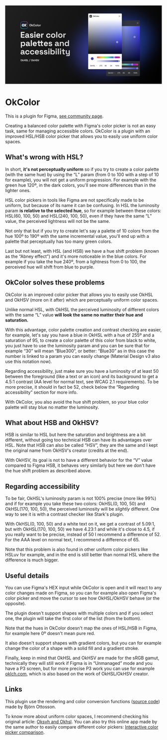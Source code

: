 ![Easier color palettes and accessibility](readme-banner.webp)

# OkColor
This is a plugin for Figma, [see community page](https://www.figma.com/community/plugin/1173638098109123591/OkColor).

Creating a balanced color palette with Figma's color picker is not an easy task, same for managing accessible colors. OkColor is a plugin with an improved HSL/HSB color picker that allows you to easily use uniform color spaces.

## What's wrong with HSL?
In short, **it's not perceptually uniform** so if you try to create a color palette (with the same hue) by using the “L” param (from 0 to 100 with a step of 10 for example), you will not get a uniform progression. For example with the green hue 120º, in the dark colors, you'll see more differences than in the lighter ones.

HSL color pickers in tools like Figma are not specifically made to be uniform, but because of its name it can be confusing. In HSL the luminosity param **is relative to the selected hue**, so for example between these colors: HSL(60, 100, 50) and HSL(240, 100, 50), even if they have the same “L” value, the perceived lightness will not be the same.

Not only that but if you try to create let's say a palette of 10 colors from the hue 100º to 190º with the same incremental value, you'll end up with a palette that perceptually has too many green colors.

Last but not least, with HSL (and HSB) we have a hue shift problem (known as the “Abney effect”) and it's more noticeable in the blue colors. For example if you take the hue 240º, from a lightness from 0 to 100, the perceived hue will shift from blue to purple.

## OkColor solves these problems
OkColor is an improved color picker that allows you to easily use OkHSL and OkHSV (more on it after) which are perceptually uniform color spaces.

Unlike normal HSL, with OkHSL the perceived luminosity of different colors with the same “L” value **will look the same no matter their hue and saturation.**

With this advantage, color palette creation and contrast checking are easier, for example, let's say you have a blue in OkHSL with a hue of 255º and a saturation of 95, to create a color palette of this color from black to white, you just have to use the luminosity param and you can be sure that for example “30” will mean “Blue300”, or better: “Blue30” as in this case the number is linked to a param you can easily change (Material Design v3 also use this notation now).

Regarding accessibility, just make sure you have a luminosity of at least 50 between the foreground (like a text or an icon) and its background to get a 4.5:1 contrast (AA level for normal text, see WCAG 2.1 requirements). To be more precise, it should in fact be 52, check below the “Regarding accessibility” section for more info.

With OkColor, you also avoid the hue shift problem, so your blue color palette will stay blue no matter the luminosity.

## What about HSB and OkHSV?
HSB is similar to HSL but here the saturation and brightness are a bit different, without going too technical HSB can have its advantages over HSL. Note that HSB can also be called “HSV”, they are the same and I kept the original name from OkHSV's creator (credits at the end).

With OkHSV, its goal is not to have a different behavior for the “V” value compared to Figma HSB, it behaves very similarly but here we don't have the hue shift problem as described above.

## Regarding accessibility
To be fair, OkHSL's luminosity param is not 100% precise (more like 99%) and if for example you take these two colors: OkHSL(0, 100, 50) and OkHSL(170, 100, 50), the perceived luminosity will be *slightly* different. One way to see it is with a contrast checker like Stark's plugin.

With OkHSL(0, 100, 50) and a white text on it, we get a contrast of 5.09:1, but with OkHSL(170, 100, 50) we have 4.23:1 and while it's close to 4.5, if you really want to be precise, instead of 50 I recommend a difference of 52. For the AAA level on normal text, I recommend a difference of 65.

Note that this problem is also found in other uniform color pickers like HSLuv for example, and in the end is still better than normal HSL where the difference is much bigger.

## Useful details
You can use Figma's HEX input while OkColor is open and it will react to any color changes made on Figma, so you can for example also open Figma's color picker and move the cursor to see how OkHSL/OkHSV behave (or the opposite).

The plugin doesn't support shapes with multiple colors and if you select one, the plugin will take the first color of the list (from the bottom).

Note that the hues in OkColor doesn't map the ones of HSL/HSB in Figma, for example here 0º doesn't mean pure red.

It also doesn't support shapes with gradient colors, but you can for example change the color of a shape with a solid fill and a gradient stroke.

Finally, keep in mind that OkHSL and OkHSV are made for the sRGB gamut, technically they will still work if Figma is in “Unmanaged” mode and you have a P3 screen, but for more precise P3 work you can use for example [oklch.com](https://oklch.com/), which is also based on the work of OkHSL/OkHSV creator.

## Links
This plugin use the rendering and color conversion functions ([source code](https://github.com/bottosson/bottosson.github.io/tree/master/misc/colorpicker)) made by Björn Ottosson.

To know more about uniform color spaces, I recommend checking his original article: [Oksvh and Okhsl](https://bottosson.github.io/posts/colorpicker/). You can also try this online app made by the same author to easily compare different color pickers: [Interactive color picker comparison](https://bottosson.github.io/misc/colorpicker/).